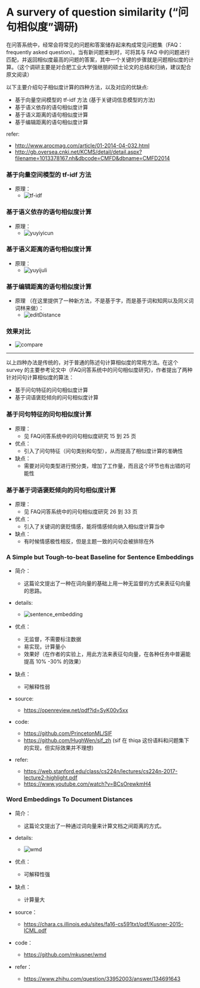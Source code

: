 # A survery of question similarity (“问句相似度”调研)

在问答系统中，经常会将常见的问题和答案储存起来构成常见问题集（FAQ：frequently asked question）。当有新问题来到时，可将其与 FAQ 中的问题进行匹配，并返回相似度最高的问题的答案，其中一个关键的步骤就是问题相似度的计算。（这个调研主要是对合肥工业大学强继朋的硕士论文的总结和归纳，建议配合原文阅读）

以下主要介绍句子相似度计算的四种方法，以及对应的优缺点:  
- 基于向量空间模型的 tf-idf 方法 (基于关键词信息模型的方法)
- 基于语义依存的语句相似度计算
- 基于语义距离的语句相似度计算
- 基于编辑距离的语句相似度计算

refer:
- http://www.arocmag.com/article/01-2014-04-032.html
- http://gb.oversea.cnki.net/KCMS/detail/detail.aspx?filename=1013378167.nh&dbcode=CMFD&dbname=CMFD2014

### 基于向量空间模型的 tf-idf 方法
- 原理：  
    - ![tf-idf](./img/tf-idf.png)


### 基于语义依存的语句相似度计算
- 原理：
    - ![yuyiyicun](./img/yuyiyicun.png)

### 基于语义距离的语句相似度计算
- 原理：
    - ![yuyijuli](./img/yuyijuli.png)

### 基于编辑距离的语句相似度计算
- 原理 （在这里提供了一种新方法，不是基于字，而是基于词和知网以及同义词词林来做）：
    - ![editDistance](./img/editDistance.png)

### 效果对比
- ![compare](./img/compare.png)

---
以上四种办法是传统的，对于普通的陈述句计算相似度的常用方法。在这个 survey 的主要参考论文中（FAQ问答系统中的问句相似度研究)，作者提出了两种针对问句计算相似度的算法：

- 基于问句特征的问句相似度计算
- 基于词语褒贬倾向的问句相似度计算  

### 基于问句特征的问句相似度计算
- 原理：  
    - 见 FAQ问答系统中的问句相似度研究 15 到 25 页
- 优点：
    - 引入了问句特征（问句类别和句型），从而提高了相似度计算的准确性
- 缺点：
    - 需要对问句类型进行预分类，增加了工作量，而且这个环节也有出错的可能性


### 基于基于词语褒贬倾向的问句相似度计算
- 原理： 
    - 见 FAQ问答系统中的问句相似度研究 26 到 33 页
- 优点：
    - 引入了关键词的褒贬情感，能将情感倾向纳入相似度计算当中
- 缺点：
    - 有时候情感极性相反，但是主题一致的问句会被排除在外

### A Simple but Tough-to-beat Baseline for Sentence Embeddings
- 简介：  
    - 这篇论文提出了一种在词向量的基础上用一种无监督的方式来表征句向量的思路。
- details:
    - ![sentence_embedding](./img/sentence_embedding.png)
- 优点：  
    - 无监督，不需要标注数据
    - 易实现，计算量小
    - 效果好（在作者的实验上，用此方法来表征句向量，在各种任务中普遍能提高 10% -30% 的效果）
- 缺点：
    - 可解释性弱
- source:  
    - https://openreview.net/pdf?id=SyK00v5xx

- code:  
    - https://github.com/PrincetonML/SIF
    - https://github.com/HughWen/sif_zh (sif 在 thiqa 这份语料和问题集下的实现，但实际效果并不理想)
- refer:  
    - https://web.stanford.edu/class/cs224n/lectures/cs224n-2017-lecture2-highlight.pdf
    - https://www.youtube.com/watch?v=BCsOrewkmH4


### Word Embeddings To Document Distances
- 简介：  
    - 这篇论文提出了一种通过词向量来计算文档之间距离的方式。

- details:
    - ![wmd](./img/wmd.png)

- 优点：
    - 可解释性强
- 缺点：
    - 计算量大

- source：
    - https://chara.cs.illinois.edu/sites/fa16-cs591txt/pdf/Kusner-2015-ICML.pdf

- code：  
    - https://github.com/mkusner/wmd

- refer：
    - https://www.zhihu.com/question/33952003/answer/134691643